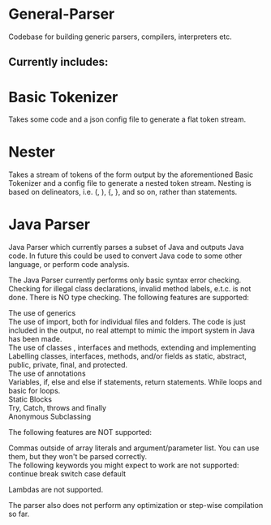 # General-Parser
Codebase for building generic parsers, compilers, interpreters etc.

## Currently includes:

# Basic Tokenizer
Takes some code and a json config file to generate a flat token stream.

# Nester
Takes a stream of tokens of the form output by the aforementioned Basic Tokenizer and a config file to generate a nested token stream. Nesting is based on delineators, i.e. (, ), {, }, and so on, rather than statements.

# Java Parser
Java Parser which currently parses a subset of Java and outputs Java code. In future this could be used to convert Java code to some other language, or perform code analysis.

The Java Parser currently performs only basic syntax error checking. Checking for illegal class declarations, invalid method labels, e.t.c. is not done. There is NO type checking. The following features are supported:

The use of generics\
The use of import, both for individual files and folders. The code is just included in the output, no real attempt to mimic the import system in Java has been made.\
The use of classes , interfaces and methods, extending and implementing\
Labelling classes, interfaces, methods, and/or fields as static, abstract, public, private, final, and protected.\
The use of annotations\
Variables, if, else and else if statements, return statements. While loops and basic for loops.\
Static Blocks\
Try, Catch, throws and finally\
Anonymous Subclassing

The following features are NOT supported:

Commas outside of array literals and argument/parameter list. You can use them, but they won't be parsed correctly.\
The following keywords you might expect to work are not supported:\
    continue
    break
    switch
    case
    default

Lambdas are not supported.

The parser also does not perform any optimization or step-wise compilation so far.
